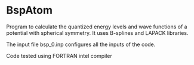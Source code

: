 # BspAtom

Program to calculate the quantized energy levels and wave functions of a potential with spherical symmetry.
It uses B-splines and LAPACK libraries.

The input file bsp_0.inp configures all the inputs of the code.

Code tested using FORTRAN intel compiler
